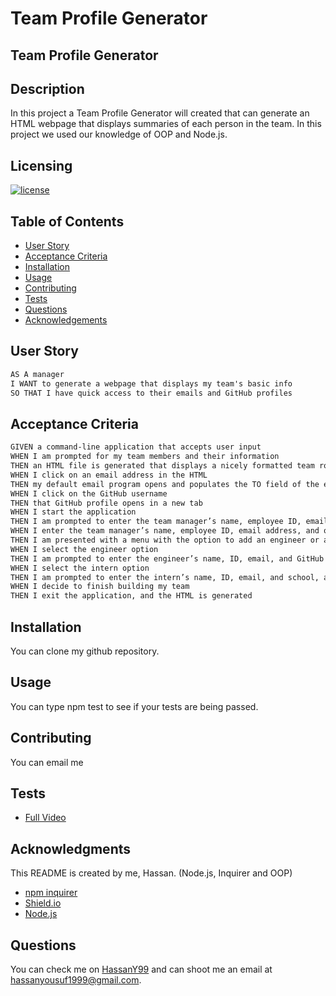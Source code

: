 # Team Profile Generator

## Team Profile Generator

  ## Description

  In this project a Team Profile Generator will created that can generate an HTML webpage that displays summaries of each person in the team. In this project we used our knowledge of OOP and Node.js.

  ## Licensing

  [![license](https://img.shields.io/badge/license-MIT-blue)](https://shields.io)

  ## Table of Contents
  - [User Story](#user-story)
  - [Acceptance Criteria](#acceptance-criteria)
  - [Installation](#installation)
  - [Usage](#usage)
  - [Contributing](#contributing)
  - [Tests](#tests)
  - [Questions](#questions)
  - [Acknowledgements](#acknowledgements)

  ## User Story

```md
AS A manager
I WANT to generate a webpage that displays my team's basic info
SO THAT I have quick access to their emails and GitHub profiles
```

## Acceptance Criteria

```md
GIVEN a command-line application that accepts user input
WHEN I am prompted for my team members and their information
THEN an HTML file is generated that displays a nicely formatted team roster based on user input
WHEN I click on an email address in the HTML
THEN my default email program opens and populates the TO field of the email with the address
WHEN I click on the GitHub username
THEN that GitHub profile opens in a new tab
WHEN I start the application
THEN I am prompted to enter the team manager’s name, employee ID, email address, and office number
WHEN I enter the team manager’s name, employee ID, email address, and office number
THEN I am presented with a menu with the option to add an engineer or an intern or to finish building my team
WHEN I select the engineer option
THEN I am prompted to enter the engineer’s name, ID, email, and GitHub username, and I am taken back to the menu
WHEN I select the intern option
THEN I am prompted to enter the intern’s name, ID, email, and school, and I am taken back to the menu
WHEN I decide to finish building my team
THEN I exit the application, and the HTML is generated
```

  ## Installation

  You can clone my github repository.

  ## Usage

  You can type npm test to see if your tests are being passed.

  ## Contributing

  You can email me

  ## Tests

  - [Full Video](https://drive.google.com/file/d/1V4bviF9hGPHMQkXHxPSF7POkYRNxS0rZ/view)
  

  ## Acknowledgments

  This README is created by me, Hassan. (Node.js, Inquirer and OOP)
  - [npm inquirer](https://www.npmjs.com/package/inquirer)
  - [Shield.io](https://shields.io/category/license)
  - [Node.js](https://nodejs.org/dist/latest-v16.x/docs/api/)

  

  ## Questions

  You can check me on [HassanY99](https://github.com/HassanY99) and can shoot me an email at hassanyousuf1999@gmail.com.
